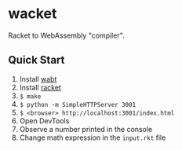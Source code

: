 # wacket

Racket to WebAssembly "compiler".

## Quick Start

1. Install [wabt][wabt]
2. Install [racket][racket]
3. `$ make`
4. `$ python -m SimpleHTTPServer 3001`
5. `$ <browser> http://localhost:3001/index.html`
6. Open DevTools
7. Observe a number printed in the console
8. Change math expression in the `input.rkt` file

[wabt]: https://github.com/WebAssembly/wabt
[racket]: https://racket-lang.org/

